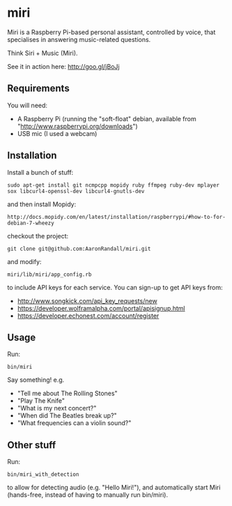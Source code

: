 miri
====

Miri is a Raspberry Pi-based personal assistant, controlled by voice, that specialises in answering music-related questions.

Think Siri + Music (Miri).

See it in action here: http://goo.gl/jBoJj

## Requirements

You will need:

* A Raspberry Pi (running the "soft-float" debian, available from "http://www.raspberrypi.org/downloads")
* USB mic (I used a webcam)

## Installation

Install a bunch of stuff:

    sudo apt-get install git ncmpcpp mopidy ruby ffmpeg ruby-dev mplayer sox libcurl4-openssl-dev libcurl4-gnutls-dev

and then install Mopidy:

    http://docs.mopidy.com/en/latest/installation/raspberrypi/#how-to-for-debian-7-wheezy

checkout the project:

    git clone git@github.com:AaronRandall/miri.git

and modify:

    miri/lib/miri/app_config.rb

to include API keys for each service.  You can sign-up to get API keys from:

* http://www.songkick.com/api_key_requests/new
* https://developer.wolframalpha.com/portal/apisignup.html
* https://developer.echonest.com/account/register

## Usage

Run:

    bin/miri

Say something! e.g.

* "Tell me about The Rolling Stones"
* "Play The Knife"
* "What is my next concert?"
* "When did The Beatles break up?"
* "What frequencies can a violin sound?"

## Other stuff

Run:

    bin/miri_with_detection

to allow for detecting audio (e.g. "Hello Miri!"), and automatically start Miri (hands-free, instead of having to manually run bin/miri).
